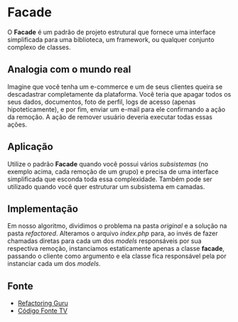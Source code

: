 
# Facade

O **Facade** é um padrão de projeto estrutural que fornece uma interface simplificada para uma biblioteca, um framework, ou qualquer conjunto complexo de classes.

## Analogia com o mundo real

Imagine que você tenha um e-commerce e um de seus clientes queira se descadastrar completamente da plataforma. Você teria que apagar todos os seus dados, documentos, foto de perfil, logs de acesso (apenas hipoteticamente), e por fim, enviar um e-mail para ele confirmando a ação da remoção. A ação de remover usuário deveria executar todas essas ações.

## Aplicação

Utilize o padrão  **Facade**  quando você possui vários *subsistemas* (no exemplo acima, cada remoção de um grupo) e precisa de uma interface simplificada que esconda toda essa complexidade. Também pode ser utilizado quando você quer estruturar um subsistema em camadas. 

## Implementação

Em nosso algoritmo, dividimos o problema na pasta  _original_  e a solução na pasta  _refactored_. Alteramos o arquivo *index.php* para, ao invés de fazer chamadas diretas para cada um dos  *models* responsáveis por sua respectiva remoção, instanciamos estaticamente apenas a classe **facade**, passando o cliente como argumento e ela classe fica responsável pela por instanciar cada um dos *models*.

## Fonte

-   [Refactoring Guru](https://refactoring.guru/design-patterns/strategy)
-   [Código Fonte TV](https://www.youtube.com/watch?v=WPdrnuSHAQs)

